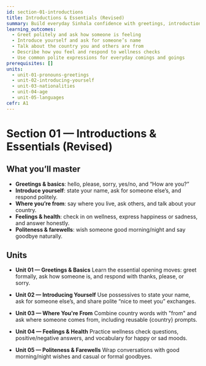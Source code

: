 ```yaml
---
id: section-01-introductions
title: Introductions & Essentials (Revised)
summary: Build everyday Sinhala confidence with greetings, introductions, origins, feelings, and polite farewells.
learning_outcomes:
  - Greet politely and ask how someone is feeling
  - Introduce yourself and ask for someone’s name
  - Talk about the country you and others are from
  - Describe how you feel and respond to wellness checks
  - Use common polite expressions for everyday comings and goings
prerequisites: []
units:
  - unit-01-pronouns-greetings
  - unit-02-introducing-yourself
  - unit-03-nationalities
  - unit-04-age
  - unit-05-languages
cefr: A1
---
```


# Section 01 — Introductions & Essentials (Revised)

## What you’ll master
- **Greetings & basics**: hello, please, sorry, yes/no, and “How are you?”
- **Introduce yourself**: state your name, ask for someone else’s, and respond politely.
- **Where you’re from**: say where you live, ask others, and talk about your country.
- **Feelings & health**: check in on wellness, express happiness or sadness, and answer honestly.
- **Politeness & farewells**: wish someone good morning/night and say goodbye naturally.

## Units
- **Unit 01 — Greetings & Basics**
  Learn the essential opening moves: greet formally, ask how someone is, and respond with thanks, please, or sorry.

- **Unit 02 — Introducing Yourself**
  Use possessives to state your name, ask for someone else’s, and share polite “nice to meet you” exchanges.

- **Unit 03 — Where You're From**
  Combine country words with "from" and ask where someone comes from, including reusable {country} prompts.

- **Unit 04 — Feelings & Health**
  Practice wellness check questions, positive/negative answers, and vocabulary for happy or sad moods.

- **Unit 05 — Politeness & Farewells**
  Wrap conversations with good morning/night wishes and casual or formal goodbyes.
